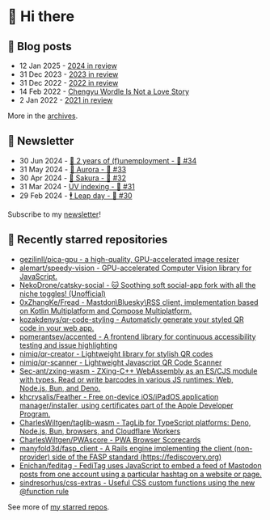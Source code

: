 # 👋 Hi there

## 📝 Blog posts

<!-- feed start -->
- 12 Jan 2025 - [2024 in review](https://cheeaun.com/blog/2025/01/2024-in-review/)
- 31 Dec 2023 - [2023 in review](https://cheeaun.com/blog/2023/12/2023-in-review/)
- 31 Dec 2022 - [2022 in review](https://cheeaun.com/blog/2022/12/2022-in-review/)
- 14 Feb 2022 - [Chengyu Wordle Is Not a Love Story](https://cheeaun.com/blog/2022/02/chengyu-wordle-is-not-a-love-story/)
- 2 Jan 2022 - [2021 in review](https://cheeaun.com/blog/2022/01/2021-in-review/)
<!-- feed end -->

More in the [archives](https://cheeaun.com/blog/archives/).

## 📰 Newsletter

<!-- newsletter start -->
- 30 Jun 2024 - [🎂 2 years of (f)unemployment - 🥫 #34](https://cheeaun.substack.com/p/2-years-of-funemployment-34)
- 31 May 2024 - [🌌 Aurora - 🥫 #33](https://cheeaun.substack.com/p/aurora-33)
- 30 Apr 2024 - [🌸 Sakura - 🥫 #32](https://cheeaun.substack.com/p/sakura-32)
- 31 Mar 2024 - [UV indexing - 🥫 #31](https://cheeaun.substack.com/p/uv-indexing-31)
- 29 Feb 2024 - [🕴️ Leap day - 🥫 #30](https://cheeaun.substack.com/p/leap-day-30)
<!-- newsletter end -->

Subscribe to my [newsletter](https://cheeaun.substack.com/)!

## 🌟 Recently starred repositories

<!-- starred repos start -->
- [gezilinll/pica-gpu -  a high-quality, GPU-accelerated image resizer](https://github.com/gezilinll/pica-gpu)
- [alemart/speedy-vision - GPU-accelerated Computer Vision library for JavaScript.](https://github.com/alemart/speedy-vision)
- [NekoDrone/catsky-social - 🐱 Soothing soft social-app fork with all the niche toggles! (Unofficial)](https://github.com/NekoDrone/catsky-social)
- [0xZhangKe/Fread - Mastdon\Bluesky\RSS client, implementation based on Kotlin Multiplatform and Compose Multiplatform.](https://github.com/0xZhangKe/Fread)
- [kozakdenys/qr-code-styling - Automaticly generate your styled QR code in your web app.](https://github.com/kozakdenys/qr-code-styling)
- [pomerantsev/accented - A frontend library for continuous accessibility testing and issue highlighting](https://github.com/pomerantsev/accented)
- [nimiq/qr-creator - Lightweight library for stylish QR codes](https://github.com/nimiq/qr-creator)
- [nimiq/qr-scanner - Lightweight Javascript QR Code Scanner](https://github.com/nimiq/qr-scanner)
- [Sec-ant/zxing-wasm - ZXing-C++ WebAssembly as an ES/CJS module with types. Read or write barcodes in various JS runtimes: Web, Node.js, Bun, and Deno.](https://github.com/Sec-ant/zxing-wasm)
- [khcrysalis/Feather - Free on-device iOS/iPadOS application manager/installer, using certificates part of the Apple Developer Program.](https://github.com/khcrysalis/Feather)
- [CharlesWiltgen/taglib-wasm - TagLib for TypeScript platforms: Deno, Node.js, Bun, browsers, and Cloudflare Workers](https://github.com/CharlesWiltgen/taglib-wasm)
- [CharlesWiltgen/PWAscore - PWA Browser Scorecards](https://github.com/CharlesWiltgen/PWAscore)
- [manyfold3d/fasp_client - A Rails engine implementing the client (non-provider) side of the FASP standard (https://fediscovery.org)](https://github.com/manyfold3d/fasp_client)
- [Enichan/feditag - FediTag uses JavaScript to embed a feed of Mastodon posts from one account using a particular hashtag on a website or page.](https://github.com/Enichan/feditag)
- [sindresorhus/css-extras - Useful CSS custom functions using the new @​function rule](https://github.com/sindresorhus/css-extras)
<!-- starred repos end -->

See more of [my starred repos](https://github.com/stars/cheeaun/).
